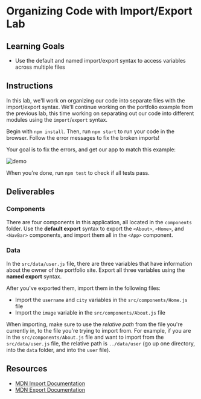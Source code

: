 # Organizing Code with Import/Export Lab

## Learning Goals

- Use the default and named import/export syntax to access variables across multiple files

## Instructions

In this lab, we'll work on organizing our code into separate files with the import/export syntax. We'll continue working on the portfolio example from the previous lab, this time working on separating out our code into different modules using the `import`/`export` syntax.

Begin with `npm install`. Then, run `npm start` to run your code in the browser. Follow the error messages to fix the broken imports!

Your goal is to fix the errors, and get our app to match this example:

![demo](https://curriculum-content.s3.amazonaws.com/phase-2/phase-2-hooks-import-export-lab/demo.png)

When you're done, run `npm test` to check if all tests pass.

## Deliverables

### Components

There are four components in this application, all located in the `components` folder. Use the **default export** syntax to export the `<About>`, `<Home>`, and `<NavBar>` components, and import them all in the `<App>` component.

### Data

In the `src/data/user.js` file, there are three variables that have information about the owner of the portfolio site. Export all three variables using the **named export** syntax.

After you've exported them, import them in the following files:

- Import the `username` and `city` variables in the `src/components/Home.js` file
- Import the `image` variable in the `src/components/About.js` file

When importing, make sure to use the _relative path_ from the file you're currently in, to the file you're trying to import from. For example, if you are in the `src/components/About.js` file and want to import from the `src/data/user.js` file, the relative path is `../data/user` (go up one directory, into the `data` folder, and into the `user` file).

## Resources

- [MDN Import Documentation][import]
- [MDN Export Documentation][export]

[import]:
  https://developer.mozilla.org/en-US/docs/web/javascript/reference/statements/import
[export]:
  https://developer.mozilla.org/en-US/docs/web/javascript/reference/statements/export